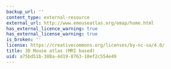 ```yaml
---
backup_url: ''
content_type: external-resource
external_url: http://www.emouseatlas.org/emap/home.html
has_external_licence_warning: true
has_external_license_warning: true
is_broken: ''
license: https://creativecommons.org/licenses/by-nc-sa/4.0/
title: 3D Mouse atlas (MRI based)
uid: a75bd51b-388a-4d19-8763-18ef2c554e49
---
```

